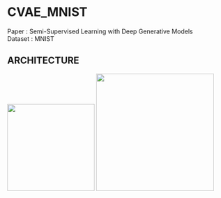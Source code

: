 # CVAE_MNIST

Paper   : Semi-Supervised Learning with Deep Generative Models  
Dataset : MNIST

ARCHITECTURE
-------------------------------------------------------------------
<div>
 <img width="200" src = "https://user-images.githubusercontent.com/19617361/39619985-9a761a40-4fc4-11e8-86e0-215a76007d49.png">
 <img width="270" src = "https://user-images.githubusercontent.com/19617361/39620330-caf70188-4fc5-11e8-8813-65f964e405ca.png">
</div>
